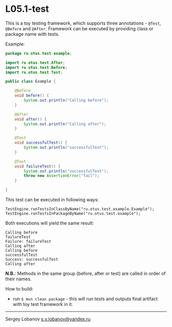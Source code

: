 # L05.1-test

This is a toy testing framework, which supports three annotations - `@Test`, `@Before` and `@After`.
Framework can be executed by providing class or package name with tests.

Example:

```java
package ru.otus.test.example;

import ru.otus.test.After;
import ru.otus.test.Before;
import ru.otus.test.Test;

public class Example {

    @Before
    void before() {
        System.out.println("Calling before");
    }

    @After
    void after() {
        System.out.println("Calling after");
    }

    @Test
    void successfulTest() {
        System.out.println("successfulTest");
    }

    @Test
    void failureTest() {
        System.out.println("successfulTest");
        throw new AssertionError("fail");
    }

}
```

This test can be executed in following ways:

`TestEngine.runTestsInClassByName("ru.otus.test.example.Example");`
`TestEngine.runTestsInPackageByName("ru.otus.test.example");`

Both executions will yield the same result:

```
Calling before
failureTest
Failure: failureTest
Calling after
Calling before
successfulTest
Success: successfulTest
Calling after
```

__N.B.__: Methods in the same group (before, after or test) are called in order of their names.

How to build:
* run `$ mvn clean package` - this will run tests and outputs final artifact with toy test framework in it.

- - - -

Sergey Lobanov
[s.y.lobanov@yandex.ru](mailto:s.y.lobanov@yandex.ru?Subject=otus-java-2018-04-lobanov)
